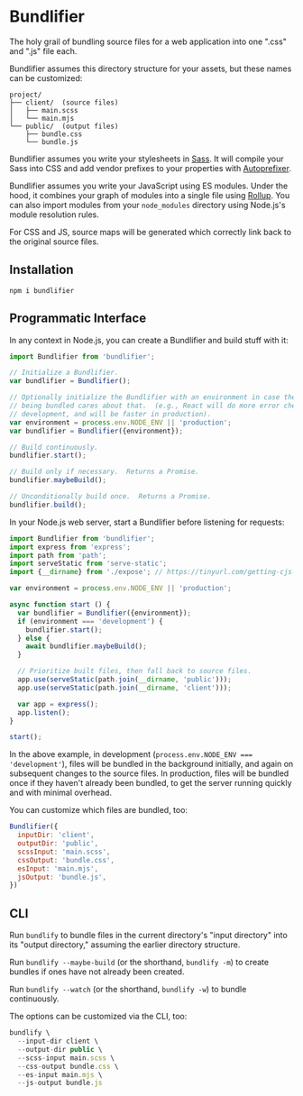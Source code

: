 # Bundlifier

The holy grail of bundling source files for a web application into one ".css" and ".js" file each.

Bundlifier assumes this directory structure for your assets, but these names can be customized:

```
project/
├── client/  (source files)
│   ├── main.scss
│   └── main.mjs
└── public/  (output files)
    ├── bundle.css
    └── bundle.js
```

Bundlifier assumes you write your stylesheets in [Sass][].  It will compile your
Sass into CSS and add vendor prefixes to your properties with [Autoprefixer][].

[Sass]: http://sass-lang.com/
[Autoprefixer]: https://github.com/postcss/autoprefixer

Bundlifier assumes you write your JavaScript using ES modules.  Under the hood,
it combines your graph of modules into a single file using [Rollup][].  You can
also import modules from your `node_modules` directory using Node.js's module
resolution rules.

[Rollup]: https://rollupjs.org/

For CSS and JS, source maps will be generated which correctly link back to the
original source files.

## Installation

```
npm i bundlifier
```

## Programmatic Interface

In any context in Node.js, you can create a Bundlifier and build stuff with it:

```js
import Bundlifier from 'bundlifier';

// Initialize a Bundlifier.
var bundlifier = Bundlifier();

// Optionally initialize the Bundlifier with an environment in case the code
// being bundled cares about that.  (e.g., React will do more error checking in
// development, and will be faster in production).
var environment = process.env.NODE_ENV || 'production';
var bundlifier = Bundlifier({environment});

// Build continuously.
bundlifier.start();

// Build only if necessary.  Returns a Promise.
bundlifier.maybeBuild();

// Unconditionally build once.  Returns a Promise.
bundlifier.build();
```

In your Node.js web server, start a Bundlifier before listening for requests:

```js
import Bundlifier from 'bundlifier';
import express from 'express';
import path from 'path';
import serveStatic from 'serve-static';
import {__dirname} from './expose'; // https://tinyurl.com/getting-cjs-variables

var environment = process.env.NODE_ENV || 'production';

async function start () {
  var bundlifier = Bundlifier({environment});
  if (environment === 'development') {
    bundlifier.start();
  } else {
    await bundlifier.maybeBuild();
  }

  // Prioritize built files, then fall back to source files.
  app.use(serveStatic(path.join(__dirname, 'public')));
  app.use(serveStatic(path.join(__dirname, 'client')));

  var app = express();
  app.listen();
}

start();
```

In the above example, in development (`process.env.NODE_ENV === 'development'`), files will be bundled in the background initially, and again on subsequent changes to the source files.  In production, files will be bundled once if they haven't already been bundled, to get the server running quickly and with minimal overhead.

You can customize which files are bundled, too:

```js
Bundlifier({
  inputDir: 'client',
  outputDir: 'public',
  scssInput: 'main.scss',
  cssOutput: 'bundle.css',
  esInput: 'main.mjs',
  jsOutput: 'bundle.js',
})
```

## CLI

Run `bundlify` to bundle files in the current directory's "input directory" into its "output directory," assuming the earlier directory structure.

Run `bundlify --maybe-build` (or the shorthand, `bundlify -m`) to create bundles if ones have not already been created.

Run `bundlify --watch` (or the shorthand, `bundlify -w`) to bundle continuously.

The options can be customized via the CLI, too:

```js
bundlify \
  --input-dir client \
  --output-dir public \
  --scss-input main.scss \
  --css-output bundle.css \
  --es-input main.mjs \
  --js-output bundle.js
```
